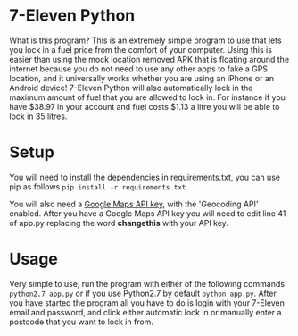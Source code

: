 # 7-Eleven Python
What is this program? This is an extremely simple program to use that lets you lock in a fuel price from the comfort of your computer. Using this is easier than using the mock location removed APK that is floating around the internet because you do not need to use any other apps to fake a GPS location, and it universally works whether you are using an iPhone or an Android device! 7-Eleven Python will also automatically lock in the maximum amount of fuel that you are allowed to lock in. For instance if you have $38.97 in your account and fuel costs $1.13 a litre you will be able to lock in 35 litres.

# Setup
You will need to install the dependencies in requirements.txt, you can use pip as follows `pip install -r requirements.txt`

You will also need a [Google Maps API key](https://developers.google.com/maps/documentation/embed/get-api-key), with the 'Geocoding API'
 enabled.
After you have a Google Maps API key you will need to edit line 41 of app.py replacing the word **changethis** with your API key.

# Usage
Very simple to use, run the program with either of the following commands `python2.7 app.py` or if you use Python2.7 by default `python app.py`. After you have started the program all you have to do is login with your 7-Eleven email and password, and click either automatic lock in or manually enter a postcode that you want to lock in from.
